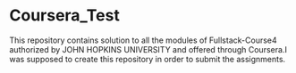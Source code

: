 # Coursera_Test
This repository contains solution to all the modules of Fullstack-Course4 authorized by JOHN HOPKINS UNIVERSITY and offered through Coursera.I was supposed to create this repository in order to submit the assignments.
